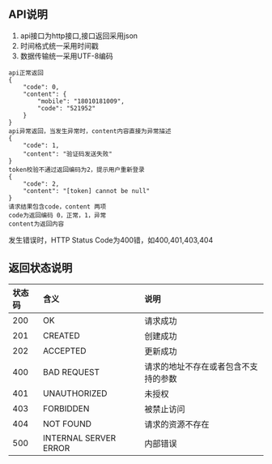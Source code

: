 ## API说明
1. api接口为http接口,接口返回采用json
2. 时间格式统一采用时间戳
3. 数据传输统一采用UTF-8编码
```
api正常返回
{
    "code": 0,
    "content": {
        "mobile": "18010181009",
        "code": "521952"
    }
}
api异常返回，当发生异常时，content内容直接为异常描述
{
    "code": 1,
    "content": "验证码发送失败"
}
token校验不通过返回编码为2，提示用户重新登录
{
    "code": 2,
    "content": "[token] cannot be null"
}
请求结果包含code，content 两项
code为返回编码 0，正常，1，异常
content为返回内容
```
发生错误时，HTTP Status Code为400错，如400,401,403,404

## 返回状态说明
|  状态码 |  含义 | 说明  |
| :------------ | :------------ | :------------ |
| 200 | OK   | 请求成功  |
| 201 | CREATED   | 创建成功  |
| 202 | ACCEPTED   | 更新成功   |
| 400  | BAD REQUEST  | 请求的地址不存在或者包含不支持的参数   |
| 401  |UNAUTHORIZED    | 未授权  |
| 403 |  FORBIDDEN  | 被禁止访问  |
| 404  | NOT FOUND  | 请求的资源不存在   |
| 500 | INTERNAL SERVER ERROR	   |  内部错误  |
